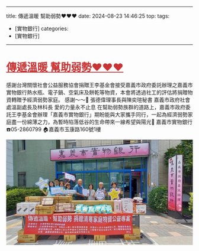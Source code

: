 ---
title: 傳遞溫暖 幫助弱勢❤️❤️❤️ 
date: 2024-08-23 14:46:25 
top:
tags:
- [實物銀行]
categories:
- [實物銀行]
---------------------------------------------
# **<a href="#" style="color: #ca3333;">傳遞溫暖 幫助弱勢❤️❤️❤️</a>**
 感謝台灣關懷社會公益服務協會捐贈王李基金會接受嘉義市政府委託辦理之嘉義市實物銀行熱水瓶、電子鍋、空氣床及餅乾等物資，本會將透過社工的評估將捐贈物資轉贈予經濟弱勢家庭。 
 感謝～～🙏 
 張德偉理事長與陳奕瑄秘書 
 嘉義市政府社會處溫副處長及林科長 
 愛的力量永不止息 
 在幫助弱勢族群的道路上，嘉義市政府委託王李基金會辦理「嘉義市實物銀行」期盼能與大家攜手同行，一起為經濟弱勢家庭盡一份綿薄之力，為暫時陷落低谷的生命帶來一線希望與陽光🌅 
 嘉義市實物銀行 
 ☎️05-2860799 
 🏠嘉義市玉康路160號1樓 
<!--more-->

![images](../images/20241031144808358.jpg)
